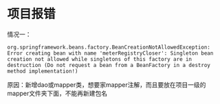 # 项目报错

情况一：

```shell
org.springframework.beans.factory.BeanCreationNotAllowedException: Error creating bean with name 'meterRegistryCloser': Singleton bean creation not allowed while singletons of this factory are in destruction (Do not request a bean from a BeanFactory in a destroy method implementation!)

```

原因：新增dao或mapper类，想要家mapper注解，而且要放在项目一级的mapper文件夹下面，不能再新建包名
